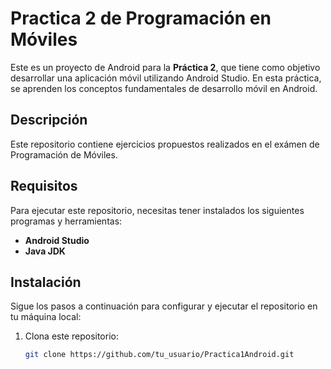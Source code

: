# Practica 2 de Programación en Móviles

Este es un proyecto de Android para la **Práctica 2**, que tiene como objetivo desarrollar una aplicación móvil utilizando Android Studio. En esta práctica, se aprenden los conceptos fundamentales de desarrollo móvil en Android.

## Descripción

Este repositorio contiene ejercicios propuestos realizados en el exámen de Programación de Móviles.

## Requisitos

Para ejecutar este repositorio, necesitas tener instalados los siguientes programas y herramientas:

- **Android Studio** 
- **Java JDK** 

## Instalación

Sigue los pasos a continuación para configurar y ejecutar el repositorio en tu máquina local:

1. Clona este repositorio:
   ```bash
   git clone https://github.com/tu_usuario/Practica1Android.git
